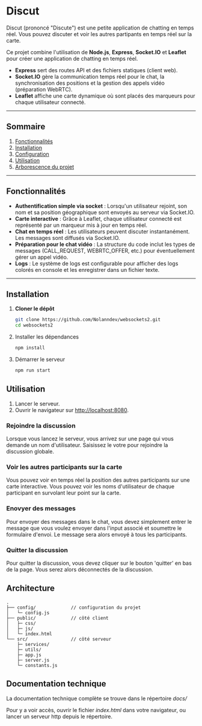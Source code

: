 # Discut

Discut (prononcé "Discute") est une petite application de chatting en temps réel. Vous pouvez discuter et voir les autres partipants en temps réel sur la carte.

Ce projet combine l'utilisation de **Node.js**, **Express**, **Socket.IO** et **Leaflet** pour créer une application de chatting en temps réel.

- **Express** sert des routes API et des fichiers statiques (client web).
- **Socket.IO** gère la communication temps réel pour le chat, la synchronisation des positions et la gestion des appels vidéo (préparation WebRTC).
- **Leaflet** affiche une carte dynamique où sont placés des marqueurs pour chaque utilisateur connecté.

---

## Sommaire

1. [Fonctionnalités](#fonctionnalités)
2. [Installation](#installation)
3. [Configuration](#configuration)
4. [Utilisation](#utilisation)
5. [Arborescence du projet](#arborescence-du-projet)

---

## Fonctionnalités

- **Authentification simple via socket** : Lorsqu'un utilisateur rejoint, son nom et sa position géographique sont envoyés au serveur via Socket.IO.
- **Carte interactive** : Grâce à Leaflet, chaque utilisateur connecté est représenté par un marqueur mis à jour en temps réel.
- **Chat en temps réel** : Les utilisateurs peuvent discuter instantanément. Les messages sont diffusés via Socket.IO.
- **Préparation pour le chat vidéo** : La structure du code inclut les types de messages (CALL_REQUEST, WEBRTC_OFFER, etc.) pour éventuellement gérer un appel vidéo.
- **Logs** : Le système de logs est configurable pour afficher des logs colorés en console et les enregistrer dans un fichier texte.

---

## Installation

1. **Cloner le dépôt**

    ```bash
    git clone https://github.com/Nolanndev/websockets2.git
    cd websockets2
    ```

2. Installer les dépendances

    ```bash
    npm install
    ```

3. Démarrer le serveur

    ```bash
    npm run start
    ```

## Utilisation

1. Lancer le serveur.
2. Ouvrir le navigateur sur <http://localhost:8080>.

### Rejoindre la discussion

Lorsque vous lancez le serveur, vous arrivez sur une page qui vous demande un nom d'utilisateur. Saisissez le votre pour rejoindre la discussion globale.

### Voir les autres participants sur la carte

Vous pouvez voir en temps réel la position des autres participants sur une carte interactive. Vous pouvez voir les noms d'utilisateur de chaque participant en survolant leur point sur la carte.

### Enovyer des messages

Pour envoyer des messages dans le chat, vous devez simplement entrer le message que vous voulez envoyer dans l'input associé et soumettre le formulaire d'envoi. Le message sera alors envoyé à tous les participants.

### Quitter la discussion

Pour quitter la discussion, vous devez cliquer sur le bouton 'quitter' en bas de la page. Vous serez alors déconnectés de la discussion.

## Architecture

```text
.
├── config/             // configuration du projet
│   └─ config.js
├── public/             // côté client
│   ├─ css/
│   ├─ js/
│   └─ index.html
└── src/                // côté serveur
    ├─ services/
    ├─ utils/
    ├─ app.js
    ├─ server.js
    └─ constants.js
```

## Documentation technique

La documentation technique complète se trouve dans le répertoire _docs/_

Pour y a voir accès, ouvrir le fichier _index.html_ dans votre navigateur, ou lancer un serveur http depuis le répertoire.
